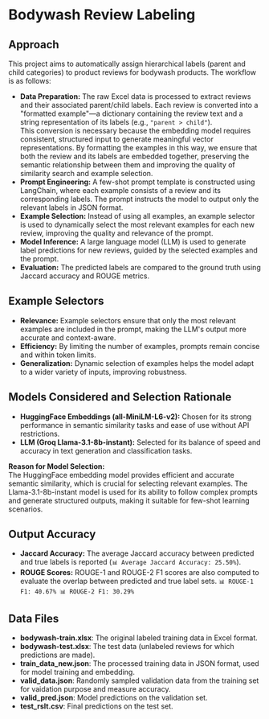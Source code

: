 # Bodywash Review Labeling

## Approach

This project aims to automatically assign hierarchical labels (parent and child categories) to product reviews for bodywash products. The workflow is as follows:

- **Data Preparation:** The raw Excel data is processed to extract reviews and their associated parent/child labels. Each review is converted into a "formatted example"—a dictionary containing the review text and a string representation of its labels (e.g., `"parent > child"`).  
  This conversion is necessary because the embedding model requires consistent, structured input to generate meaningful vector representations. By formatting the examples in this way, we ensure that both the review and its labels are embedded together, preserving the semantic relationship between them and improving the quality of similarity search and example selection.
- **Prompt Engineering:** A few-shot prompt template is constructed using LangChain, where each example consists of a review and its corresponding labels. The prompt instructs the model to output only the relevant labels in JSON format.
- **Example Selection:** Instead of using all examples, an example selector is used to dynamically select the most relevant examples for each new review, improving the quality and relevance of the prompt.
- **Model Inference:** A large language model (LLM) is used to generate label predictions for new reviews, guided by the selected examples and the prompt.
- **Evaluation:** The predicted labels are compared to the ground truth using Jaccard accuracy and ROUGE metrics.

## Example Selectors

- **Relevance:** Example selectors ensure that only the most relevant examples are included in the prompt, making the LLM's output more accurate and context-aware.
- **Efficiency:** By limiting the number of examples, prompts remain concise and within token limits.
- **Generalization:** Dynamic selection of examples helps the model adapt to a wider variety of inputs, improving robustness.


## Models Considered and Selection Rationale

- **HuggingFace Embeddings (all-MiniLM-L6-v2):** Chosen for its strong performance in semantic similarity tasks and ease of use without API restrictions.
- **LLM (Groq Llama-3.1-8b-instant):** Selected for its balance of speed and accuracy in text generation and classification tasks.

**Reason for Model Selection:**  
The HuggingFace embedding model provides efficient and accurate semantic similarity, which is crucial for selecting relevant examples. The Llama-3.1-8b-instant model is used for its ability to follow complex prompts and generate structured outputs, making it suitable for few-shot learning scenarios.

## Output Accuracy

- **Jaccard Accuracy:** The average Jaccard accuracy between predicted and true labels is reported (`📊 Average Jaccard Accuracy: 25.50%`).
- **ROUGE Scores:** ROUGE-1 and ROUGE-2 F1 scores are also computed to evaluate the overlap between predicted and true label sets.
`📊 ROUGE-1 F1: 40.67%
📊 ROUGE-2 F1: 30.29%`

## Data Files
- **bodywash-train.xlsx**: The original labeled training data in Excel format.
- **bodywash-test.xlsx**: The test data (unlabeled reviews for which predictions are made).
- **train_data_new.json**: The processed training data in JSON format, used for model training and embedding.
- **valid_data.json**: Randomly sampled validation data from the training set for vaidation purpose and measure accuracy.
- **valid_pred.json**: Model predictions on the validation set.
- **test_rslt.csv**: Final predictions on the test set.
